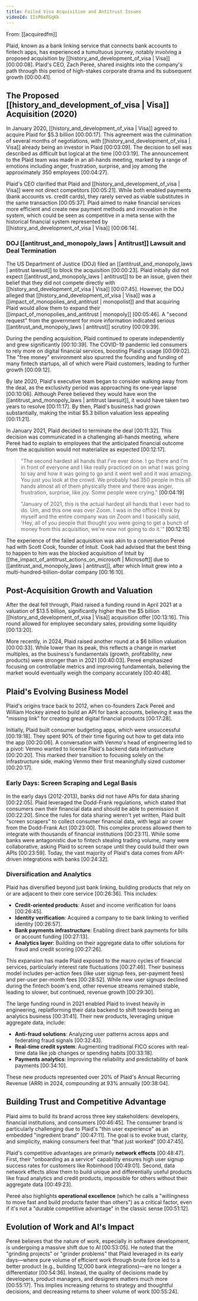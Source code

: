 ```yaml
---
title: Failed Visa Acquisition and Antitrust Issues
videoId: IIsP8xFGqKk
---
```


From: [[acquiredfm]] <br/> 

Plaid, known as a bank linking service that connects bank accounts to fintech apps, has experienced a tumultuous journey, notably involving a proposed acquisition by [[history_and_development_of_visa | Visa]] <a class="yt-timestamp" data-t="00:00:08">[00:00:08]</a>. Plaid's CEO, Zach Pereé, shared insights into the company's path through this period of high-stakes corporate drama and its subsequent growth <a class="yt-timestamp" data-t="00:00:41">[00:00:41]</a>.

## The Proposed [[history_and_development_of_visa | Visa]] Acquisition (2020)

In January 2020, [[history_and_development_of_visa | Visa]] agreed to acquire Plaid for $5.3 billion <a class="yt-timestamp" data-t="00:00:17">[00:00:17]</a>. This agreement was the culmination of several months of negotiations, with [[history_and_development_of_visa | Visa]] already being an investor in Plaid <a class="yt-timestamp" data-t="00:03:09">[00:03:09]</a>. The decision to sell was described as difficult but logical at the time <a class="yt-timestamp" data-t="00:03:19">[00:03:19]</a>. The announcement to the Plaid team was made in an all-hands meeting, marked by a range of emotions including anger, frustration, surprise, and joy among the approximately 350 employees <a class="yt-timestamp" data-t="00:04:27">[00:04:27]</a>.

Plaid's CEO clarified that Plaid and [[history_and_development_of_visa | Visa]] were not direct competitors <a class="yt-timestamp" data-t="00:05:21">[00:05:21]</a>. While both enabled payments (bank accounts vs. credit cards), they rarely served as viable substitutes in the same transaction <a class="yt-timestamp" data-t="00:05:37">[00:05:37]</a>. Plaid aimed to make financial services more efficient and create new payment methods and innovation in the system, which could be seen as competitive in a meta sense with the historical financial system represented by [[history_and_development_of_visa | Visa]] <a class="yt-timestamp" data-t="00:06:14">[00:06:14]</a>.

### DOJ [[antitrust_and_monopoly_laws | Antitrust]] Lawsuit and Deal Termination

The US Department of Justice (DOJ) filed an [[antitrust_and_monopoly_laws | antitrust lawsuit]] to block the acquisition <a class="yt-timestamp" data-t="00:00:23">[00:00:23]</a>. Plaid initially did not expect [[antitrust_and_monopoly_laws | antitrust]] to be an issue, given their belief that they did not compete directly with [[history_and_development_of_visa | Visa]] <a class="yt-timestamp" data-t="00:07:45">[00:07:45]</a>. However, the DOJ alleged that [[history_and_development_of_visa | Visa]] was a [[impact_of_monopolies_and_antitrust | monopolist]] and that acquiring Plaid would allow them to expand their [[impact_of_monopolies_and_antitrust | monopoly]] <a class="yt-timestamp" data-t="00:05:46">[00:05:46]</a>. A "second request" from the government for more information indicated serious [[antitrust_and_monopoly_laws | antitrust]] scrutiny <a class="yt-timestamp" data-t="00:09:39">[00:09:39]</a>.

During the pending acquisition, Plaid continued to operate independently and grew significantly <a class="yt-timestamp" data-t="00:10:39">[00:10:39]</a>. The COVID-19 pandemic led consumers to rely more on digital financial services, boosting Plaid's usage <a class="yt-timestamp" data-t="00:09:02">[00:09:02]</a>. The "free money" environment also spurred the founding and funding of many fintech startups, all of which were Plaid customers, leading to further growth <a class="yt-timestamp" data-t="00:09:12">[00:09:12]</a>.

By late 2020, Plaid's executive team began to consider walking away from the deal, as the exclusivity period was approaching its one-year lapse <a class="yt-timestamp" data-t="00:10:06">[00:10:06]</a>. Although Pereé believed they would have won the [[antitrust_and_monopoly_laws | antitrust lawsuit]], it would have taken two years to resolve <a class="yt-timestamp" data-t="00:11:17">[00:11:17]</a>. By then, Plaid's business had grown substantially, making the initial $5.3 billion valuation less appealing <a class="yt-timestamp" data-t="00:11:21">[00:11:21]</a>.

In January 2021, Plaid decided to terminate the deal <a class="yt-timestamp" data-t="00:11:32">[00:11:32]</a>. This decision was communicated in a challenging all-hands meeting, where Pereé had to explain to employees that the anticipated financial outcome from the acquisition would not materialize as expected <a class="yt-timestamp" data-t="00:12:17">[00:12:17]</a>.

> "The second hardest all hands that I've ever done. I go there and I'm in front of everyone and I like really practiced on on what I was going to say and how it was going to go and it went well and it was amazing. You just you look at the crowd. We probably had 350 people in this all hands almost all of them physically there and there was anger, frustration, surprise, like joy. Some people were crying." <a class="yt-timestamp" data-t="00:04:19">[00:04:19]</a>
>
> "January of 2021, this is the actual hardest all hands that I ever had to do. Um, and this one was over Zoom. I was in the office I think by myself and the entire company was on Zoom and I basically said, 'Hey, all of you people that thought you were going to get a bunch of money from this acquisition, we're now not going to do it.'" <a class="yt-timestamp" data-t="00:12:15">[00:12:15]</a>

The experience of the failed acquisition was akin to a conversation Pereé had with Scott Cook, founder of Intuit. Cook had advised that the best thing to happen to him was the blocked acquisition of Intuit by [[the_impact_of_antitrust_actions_on_microsoft | Microsoft]] due to [[antitrust_and_monopoly_laws | antitrust]], after which Intuit grew into a multi-hundred-billion-dollar company <a class="yt-timestamp" data-t="00:16:10">[00:16:10]</a>.

## Post-Acquisition Growth and Valuation

After the deal fell through, Plaid raised a funding round in April 2021 at a valuation of $13.5 billion, significantly higher than the $5 billion [[history_and_development_of_visa | Visa]] acquisition offer <a class="yt-timestamp" data-t="00:13:16">[00:13:16]</a>. This round allowed for employee secondary sales, providing some liquidity <a class="yt-timestamp" data-t="00:13:20">[00:13:20]</a>.

More recently, in 2024, Plaid raised another round at a $6 billion valuation <a class="yt-timestamp" data-t="00:00:33">[00:00:33]</a>. While lower than its peak, this reflects a change in market multiples, as the business's fundamentals (growth, profitability, new products) were stronger than in 2021 <a class="yt-timestamp" data-t="00:40:03">[00:40:03]</a>. Pereé emphasized focusing on controllable metrics and improving fundamentals, believing the market would eventually weigh the company accurately <a class="yt-timestamp" data-t="00:40:48">[00:40:48]</a>.

## Plaid's Evolving Business Model

Plaid's origins trace back to 2012, when co-founders Zack Pereé and William Hockey aimed to build an API for bank accounts, believing it was the "missing link" for creating great digital financial products <a class="yt-timestamp" data-t="00:17:28">[00:17:28]</a>.

Initially, Plaid built consumer budgeting apps, which were unsuccessful <a class="yt-timestamp" data-t="00:19:18">[00:19:18]</a>. They spent 90% of their time figuring out how to get data into the app <a class="yt-timestamp" data-t="00:20:06">[00:20:06]</a>. A conversation with Venmo's head of engineering led to a pivot: Venmo wanted to license Plaid's backend data infrastructure <a class="yt-timestamp" data-t="00:20:20">[00:20:20]</a>. This marked their transition to focusing solely on the infrastructure side, making Venmo their first meaningfully sized customer <a class="yt-timestamp" data-t="00:20:17">[00:20:17]</a>.

### Early Days: Screen Scraping and Legal Basis

In the early days (2012-2013), banks did not have APIs for data sharing <a class="yt-timestamp" data-t="00:22:05">[00:22:05]</a>. Plaid leveraged the Dodd-Frank regulations, which stated that consumers own their financial data and should be able to permission it <a class="yt-timestamp" data-t="00:22:20">[00:22:20]</a>. Since the rules for data sharing weren't yet written, Plaid built "screen scrapers" to collect consumer financial data, with legal air cover from the Dodd-Frank Act <a class="yt-timestamp" data-t="00:23:00">[00:23:00]</a>. This complex process allowed them to integrate with thousands of financial institutions <a class="yt-timestamp" data-t="00:23:11">[00:23:11]</a>. While some banks were antagonistic due to fintech stealing trading volume, many were collaborative, asking Plaid to screen scrape until they could build their own APIs <a class="yt-timestamp" data-t="00:23:59">[00:23:59]</a>. Today, the vast majority of Plaid's data comes from API-driven integrations with banks <a class="yt-timestamp" data-t="00:24:32">[00:24:32]</a>.

### Diversification and Analytics

Plaid has diversified beyond just bank linking, building products that rely on or are adjacent to their core service <a class="yt-timestamp" data-t="00:26:36">[00:26:36]</a>. This includes:
*   **Credit-oriented products**: Asset and income verification for loans <a class="yt-timestamp" data-t="00:26:45">[00:26:45]</a>.
*   **Identity verification**: Acquired a company to tie bank linking to verified identity <a class="yt-timestamp" data-t="00:26:57">[00:26:57]</a>.
*   **Bank payments infrastructure**: Enabling direct bank payments for bills or account funding <a class="yt-timestamp" data-t="00:27:13">[00:27:13]</a>.
*   **Analytics layer**: Building on their aggregate data to offer solutions for fraud and credit scoring <a class="yt-timestamp" data-t="00:27:26">[00:27:26]</a>.

This expansion has made Plaid exposed to the macro cycles of financial services, particularly interest rate fluctuations <a class="yt-timestamp" data-t="00:27:46">[00:27:46]</a>. Their business model includes per-action fees (like user signup fees, per-payment fees) and per-user per-month fees <a class="yt-timestamp" data-t="00:28:52">[00:28:52]</a>. While new user signups declined during the fintech boom's end, other revenue streams remained stable, leading to slower, but continued, revenue growth <a class="yt-timestamp" data-t="00:29:30">[00:29:30]</a>.

The large funding round in 2021 enabled Plaid to invest heavily in engineering, replatforming their data backend to shift towards being an analytics business <a class="yt-timestamp" data-t="00:31:41">[00:31:41]</a>. Their new products, leveraging unique aggregate data, include:
*   **Anti-fraud solutions**: Analyzing user patterns across apps and federating fraud signals <a class="yt-timestamp" data-t="00:32:43">[00:32:43]</a>.
*   **Real-time credit system**: Augmenting traditional FICO scores with real-time data like job changes or spending habits <a class="yt-timestamp" data-t="00:33:18">[00:33:18]</a>.
*   **Payments analytics**: Improving the reliability and predictability of bank payments <a class="yt-timestamp" data-t="00:34:10">[00:34:10]</a>.

These new products represented over 20% of Plaid's Annual Recurring Revenue (ARR) in 2024, compounding at 93% annually <a class="yt-timestamp" data-t="00:38:04">[00:38:04]</a>.

## Building Trust and Competitive Advantage

Plaid aims to build its brand across three key stakeholders: developers, financial institutions, and consumers <a class="yt-timestamp" data-t="00:46:45">[00:46:45]</a>. The consumer brand is particularly challenging due to Plaid's "thin user experience" as an embedded "ingredient brand" <a class="yt-timestamp" data-t="00:47:11">[00:47:11]</a>. The goal is to evoke trust, clarity, and simplicity, making consumers feel that "that just worked" <a class="yt-timestamp" data-t="00:47:45">[00:47:45]</a>.

Plaid's competitive advantages are primarily **network effects** <a class="yt-timestamp" data-t="00:48:47">[00:48:47]</a>. First, their "onboarding as a service" capability ensures high user signup success rates for customers like Robinhood <a class="yt-timestamp" data-t="00:49:01">[00:49:01]</a>. Second, data network effects allow them to build unique and differentially useful products like fraud analytics and credit products, impossible for others without their aggregate data <a class="yt-timestamp" data-t="00:49:23">[00:49:23]</a>.

Pereé also highlights **operational excellence** (which he calls a "willingness to move fast and build products faster than others") as a critical factor, even if it's not a "durable competitive advantage" in the classic sense <a class="yt-timestamp" data-t="00:51:12">[00:51:12]</a>.

## Evolution of Work and AI's Impact

Pereé believes that the nature of work, especially in software development, is undergoing a massive shift due to AI <a class="yt-timestamp" data-t="00:53:05">[00:53:05]</a>. He noted that the "grinding projects" or "grinder problems" that Plaid leveraged in its early days—where pure volume of efficient work through brute force led to a better product (e.g., building 12,000 bank integrations)—are no longer a differentiator <a class="yt-timestamp" data-t="00:54:36">[00:54:36]</a>. Instead, the quality of decisions made by developers, product managers, and designers matters much more <a class="yt-timestamp" data-t="00:55:17">[00:55:17]</a>. This implies increasing returns to strategy and thoughtful decisions, and decreasing returns to sheer volume of work <a class="yt-timestamp" data-t="00:55:24">[00:55:24]</a>.